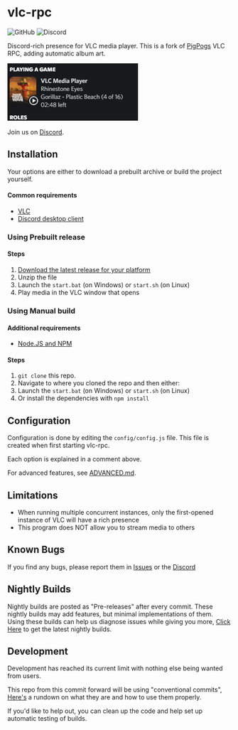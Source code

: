 # vlc-rpc
![GitHub](https://img.shields.io/github/license/GreenDiscord/vlc-rpc) ![Discord](https://img.shields.io/discord/1044078573142687814)

Discord-rich presence for VLC media player.
This is a fork of [PigPogs](https://github.com/Pigpog/vlc-discord-rpc) VLC RPC, adding automatic album art.

![Example](./example.png)

Join us on [Discord](https://discord.gg/CHegxjdFCD).

## Installation

Your options are either to download a prebuilt archive or build the project yourself.

#### Common requirements

- [VLC](https://www.videolan.org/index.html)
- [Discord desktop client](https://discord.com/)

### Using Prebuilt release

#### Steps

 1. [Download the latest release for your platform](https://github.com/GreenDiscord/vlc-rpc/releases)
 2. Unzip the file
 3. Launch the `start.bat` (on Windows) or `start.sh` (on Linux)
 4. Play media in the VLC window that opens

### Using Manual build

#### Additional requirements

- [Node.JS and NPM](https://nodejs.org/en/)

#### Steps
 1. `git clone` this repo.
 2. Navigate to where you cloned the repo and then either:
 3. Launch the `start.bat` (on Windows) or `start.sh` (on Linux)
 4. Or install the dependencies with `npm install`

## Configuration

Configuration is done by editing the `config/config.js` file.
This file is created when first starting vlc-rpc.

Each option is explained in a comment above.

For advanced features, see [ADVANCED.md](./advanced.md).

## Limitations
 - When running multiple concurrent instances, only the first-opened instance of VLC will have a rich presence
 - This program does NOT allow you to stream media to others

## Known Bugs
If you find any bugs, please report them in [Issues](https://github.com/GreenDiscord/vlc-rpc/issues) or the [Discord](https://discord.gg/CHegxjdFCD)

## Nightly Builds
Nightly builds are posted as "Pre-releases" after every commit. These nightly builds may add features, but minimal implementations of them. Using these builds can help us diagnose issues while giving you more, [Click Here](https://github.com/GreenDiscord/vlc-rpc/releases/tag/nightly) to get the latest nightly builds.

## Development 
Development has reached its current limit with nothing else being wanted from users.

This repo from this commit forward will be using "conventional commits", [Here's](https://dev.to/jordharr/an-introduction-to-conventional-commits-bd4) a rundown on what they are and how to use them properly.

If you'd like to help out, you can clean up the code and help set up automatic testing of builds.
 
